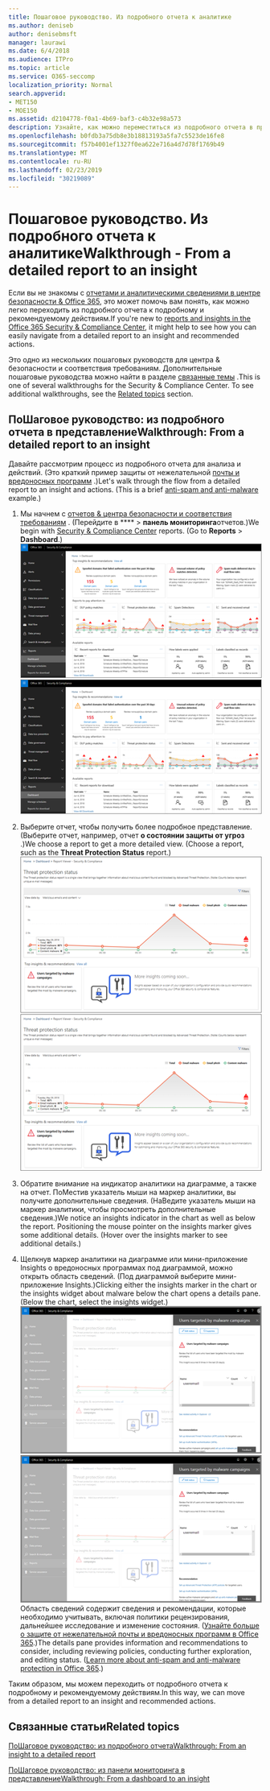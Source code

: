 ```yaml
---
title: Пошаговое руководство. Из подробного отчета к аналитике
ms.author: deniseb
author: denisebmsft
manager: laurawi
ms.date: 6/4/2018
ms.audience: ITPro
ms.topic: article
ms.service: O365-seccomp
localization_priority: Normal
search.appverid:
- MET150
- MOE150
ms.assetid: d2104778-f0a1-4b69-baf3-c4b32e98a573
description: Узнайте, как можно переместиться из подробного отчета в представление о рекомендуемых действиях в центре &amp; безопасности и соответствия требованиям.
ms.openlocfilehash: b0fdb3a75db8e3b18813193a5fa7c5523de16fe8
ms.sourcegitcommit: f57b4001ef1327f0ea622e716a4d7d78f1769b49
ms.translationtype: MT
ms.contentlocale: ru-RU
ms.lasthandoff: 02/23/2019
ms.locfileid: "30219089"
---
```

# <a name="walkthrough---from-a-detailed-report-to-an-insight"></a><span data-ttu-id="87fc9-103">Пошаговое руководство. Из подробного отчета к аналитике</span><span class="sxs-lookup"><span data-stu-id="87fc9-103">Walkthrough - From a detailed report to an insight</span></span>

<span data-ttu-id="87fc9-104">Если вы не знакомы с [отчетами и аналитическими сведениями в центре безопасности &amp; Office 365](reports-and-insights-in-security-and-compliance.md), это может помочь вам понять, как можно легко переходить из подробного отчета к подробному и рекомендуемому действиям.</span><span class="sxs-lookup"><span data-stu-id="87fc9-104">If you're new to [reports and insights in the Office 365 Security &amp; Compliance Center](reports-and-insights-in-security-and-compliance.md), it might help to see how you can easily navigate from a detailed report to an insight and recommended actions.</span></span> 
  
<span data-ttu-id="87fc9-p101">Это одно из нескольких пошаговых руководств для центра &amp; безопасности и соответствия требованиям. Дополнительные пошаговые руководства можно найти в разделе [связанные темы](#related-topics) .</span><span class="sxs-lookup"><span data-stu-id="87fc9-p101">This is one of several walkthroughs for the Security &amp; Compliance Center. To see additional walkthroughs, see the [Related topics](#related-topics) section.</span></span> 
  
## <a name="walkthrough-from-a-detailed-report-to-an-insight"></a><span data-ttu-id="87fc9-107">ПоШаговое руководство: из подробного отчета в представление</span><span class="sxs-lookup"><span data-stu-id="87fc9-107">Walkthrough: From a detailed report to an insight</span></span>

<span data-ttu-id="87fc9-p102">Давайте рассмотрим процесс из подробного отчета для анализа и действий. (Это краткий пример защиты от нежелательной [почты и вредоносных программ](anti-spam-and-anti-malware-protection.md) .)</span><span class="sxs-lookup"><span data-stu-id="87fc9-p102">Let's walk through the flow from a detailed report to an insight and actions. (This is a brief [anti-spam and anti-malware](anti-spam-and-anti-malware-protection.md) example.)</span></span> 
  
1. <span data-ttu-id="87fc9-p103">Мы начнем с [отчетов &amp; центра безопасности и соответствия требованиям](https://protection.office.com) . (Перейдите в \*\*\*\* \> **панель мониторинга**отчетов.)</span><span class="sxs-lookup"><span data-stu-id="87fc9-p103">We begin with [Security &amp; Compliance Center](https://protection.office.com) reports. (Go to **Reports** \> **Dashboard**.) </span></span><br/><span data-ttu-id="87fc9-112">![В центре безопасности &amp; и соответствия требованиям выберите панель мониторинга \> отчетов](media/68f3bb7c-b4f7-4cca-904b-478643a93c94.png)</span><span class="sxs-lookup"><span data-stu-id="87fc9-112">![In the Security &amp; Compliance Center, go to Reports \> Dashboard](media/68f3bb7c-b4f7-4cca-904b-478643a93c94.png)</span></span>
  
2. <span data-ttu-id="87fc9-p104">Выберите отчет, чтобы получить более подробное представление. (Выберите отчет, например, отчет **о состоянии защиты от угроз** .)</span><span class="sxs-lookup"><span data-stu-id="87fc9-p104">We choose a report to get a more detailed view. (Choose a report, such as the **Threat Protection Status** report.)</span></span><br/><span data-ttu-id="87fc9-115">![Отчет о состоянии защиты от угроз, в котором отображается аналитика](media/f47d7dbd-816a-47ba-b8db-53919fbed192.png)</span><span class="sxs-lookup"><span data-stu-id="87fc9-115">![Threat Protection Status report showing insights](media/f47d7dbd-816a-47ba-b8db-53919fbed192.png)</span></span>
  
3. <span data-ttu-id="87fc9-p105">Обратите внимание на индикатор аналитики на диаграмме, а также на отчет. ПоМестив указатель мыши на маркер аналитики, вы получите дополнительные сведения. (НаВедите указатель мыши на маркер аналитики, чтобы просмотреть дополнительные сведения.)</span><span class="sxs-lookup"><span data-stu-id="87fc9-p105">We notice an insights indicator in the chart as well as below the report. Positioning the mouse pointer on the insights marker gives some additional details. (Hover over the insights marker to see additional details.)</span></span>
    
4. <span data-ttu-id="87fc9-p106">Щелкнув маркер аналитики на диаграмме или мини-приложение Insights о вредоносных программах под диаграммой, можно открыть область сведений. (Под диаграммой выберите мини-приложение Insights.)</span><span class="sxs-lookup"><span data-stu-id="87fc9-p106">Clicking either the insights marker in the chart or the insights widget about malware below the chart opens a details pane. (Below the chart, select the insights widget.)</span></span><br/><span data-ttu-id="87fc9-121">![Сведения об вредоносных программах](media/2c8bccc5-ca4e-4bb9-ad4c-55fcee0535b7.png)</span><span class="sxs-lookup"><span data-stu-id="87fc9-121">![Details for insights about malware](media/2c8bccc5-ca4e-4bb9-ad4c-55fcee0535b7.png)</span></span><br/><span data-ttu-id="87fc9-p107">Область сведений содержит сведения и рекомендации, которые необходимо учитывать, включая политики рецензирования, дальнейшее исследование и изменение состояния. ([Узнайте больше о защите от нежелательной почты и вредоносных программ в Office 365](anti-spam-and-anti-malware-protection.md).)</span><span class="sxs-lookup"><span data-stu-id="87fc9-p107">The details pane provides information and recommendations to consider, including reviewing policies, conducting further exploration, and editing status. ([Learn more about anti-spam and anti-malware protection in Office 365](anti-spam-and-anti-malware-protection.md).)</span></span>
    
<span data-ttu-id="87fc9-124">Таким образом, мы можем переходить от подробного отчета к подробному и рекомендуемому действиям.</span><span class="sxs-lookup"><span data-stu-id="87fc9-124">In this way, we can move from a detailed report to an insight and recommended actions.</span></span> 
  
## <a name="related-topics"></a><span data-ttu-id="87fc9-125">Связанные статьи</span><span class="sxs-lookup"><span data-stu-id="87fc9-125">Related topics</span></span>

[<span data-ttu-id="87fc9-126">ПоШаговое руководство: из подробного отчета</span><span class="sxs-lookup"><span data-stu-id="87fc9-126">Walkthrough: From an insight to a detailed report</span></span>](from-an-insight-to-a-detailed-report.md)
  
[<span data-ttu-id="87fc9-127">ПоШаговое руководство: из панели мониторинга в представление</span><span class="sxs-lookup"><span data-stu-id="87fc9-127">Walkthrough: From a dashboard to an insight</span></span>](from-a-dashboard-to-an-insight.md)
  

